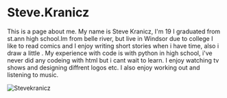 # Steve.Kranicz
This is a page about me.
My name is Steve Kranicz, I'm 19 I graduated from st.ann high school.Im from belle river, but live in Windsor due to college I like to read comics and I enjoy writing short stories when i have time, also i draw a little . My experience with code is with python in high school, i've never did any codeing with html but i cant wait to learn. I enjoy watching tv shows and designing diffrent logos etc. I also enjoy  working out and listening to music. 

![Stevekranicz](https://scontent-yyz1-1.xx.fbcdn.net/v/t1.0-9/14238333_1760098917578240_3255198282479203111_n.jpg?oh=1dc6aee043d3dd4c0013229ee15759b7&oe=5A14C0D2)
